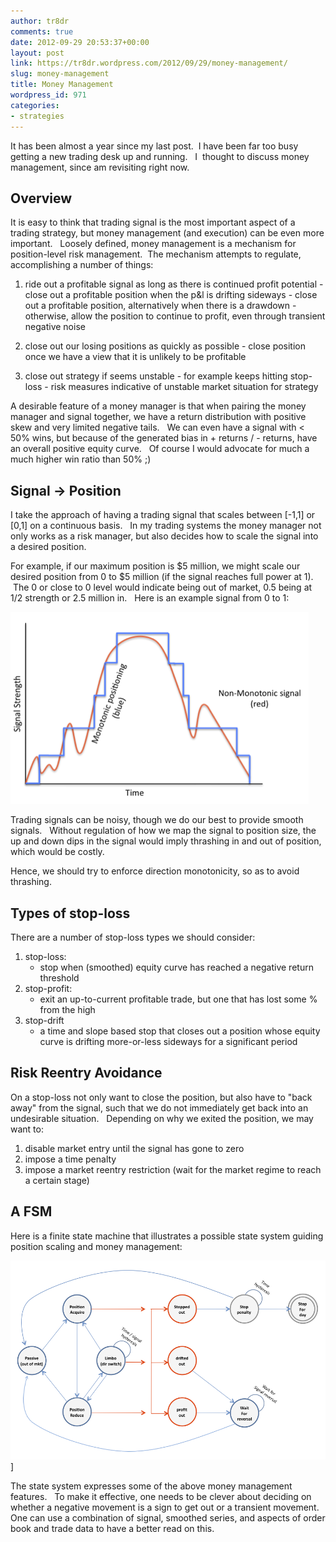 ```yaml
---
author: tr8dr
comments: true
date: 2012-09-29 20:53:37+00:00
layout: post
link: https://tr8dr.wordpress.com/2012/09/29/money-management/
slug: money-management
title: Money Management
wordpress_id: 971
categories:
- strategies
---
```


It has been almost a year since my last post.  I have been far too busy getting a new trading desk up and running.   I  thought to discuss money management, since am revisiting right now.


## Overview

It is easy to think that trading signal is the most important aspect of a trading strategy, but money management (and execution) can be even more important.   Loosely defined, money management is a mechanism for position-level risk management.  The mechanism attempts to regulate, accomplishing a number of things:



  1. ride out a profitable signal as long as there is continued profit potential
    - close out a profitable position when the p&l is drifting sideways
    - close out a profitable position, alternatively when there is a drawdown
    - otherwise, allow the position to continue to profit, even through transient negative noise

  2. close out our losing positions as quickly as possible
    - close position once we have a view that it is unlikely to be profitable
	
  3. close out strategy if seems unstable
    - for example keeps hitting stop-loss
    - risk measures indicative of unstable market situation for strategy


A desirable feature of a money manager is that when pairing the money manager and signal together, we have a return distribution with positive skew and very limited negative tails.   We can even have a signal with < 50% wins, but because of the generated bias in + returns / - returns, have an overall positive equity curve.   Of course I would advocate for much a much higher win ratio than 50% ;)


## Signal → Position

I take the approach of having a trading signal that scales between [-1,1] or [0,1] on a continuous basis.   In my trading systems the money manager not only works as a risk manager, but also decides how to scale the signal into a desired position.

For example, if our maximum position is $5 million, we might scale our desired position from 0 to $5 million (if the signal reaches full power at 1).  The 0 or close to 0 level would indicate being out of market, 0.5 being at 1/2 strength or 2.5 million in.   Here is an example signal from 0 to 1:


![Signel](/assets/2012-09-29/screen-shot-2012-09-29-at-4-29-00-pm.png)


Trading signals can be noisy, though we do our best to provide smooth signals.   Without regulation of how we map the signal to position size, the up and down dips in the signal would imply thrashing in and out of position, which would be costly.

Hence, we should try to enforce direction monotonicity, so as to avoid thrashing.


## Types of stop-loss


There are a number of stop-loss types we should consider:
	
1. stop-loss:
   - stop when (smoothed) equity curve has reached a negative return threshold
2. stop-profit:
   - exit an up-to-current profitable trade, but one that has lost some % from the high
3. stop-drift
   - a time and slope based stop that closes out a position whose equity curve is drifting more-or-less sideways for a significant period


## Risk Reentry Avoidance


On a stop-loss not only want to close the position, but also have to "back away" from the signal, such that we do not immediately get back into an undesirable situation.   Depending on why we exited the position, we may want to:

1. disable market entry until the signal has gone to zero
2. impose a time penalty
3. impose a market reentry restriction (wait for the market regime to reach a certain stage)


## A FSM


Here is a finite state machine that illustrates a possible state system guiding position scaling and money management:

![FSM](/assets/2012-09-29/screen-shot-2012-09-29-at-4-49-18-pm.png)]

The state system expresses some of the above money management features.   To make it effective, one needs to be clever about deciding on whether a negative movement is a sign to get out or a transient movement.   One can use a combination of signal, smoothed series, and aspects of order book and trade data to have a better read on this.
